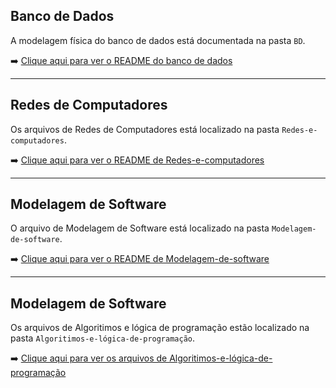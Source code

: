 ## Banco de Dados

A modelagem física do banco de dados está documentada na pasta `BD`.

➡️ [Clique aqui para ver o README do banco de dados](./BD/README.md)

---

## Redes de Computadores

Os arquivos de Redes de Computadores está localizado na pasta `Redes-e-computadores`.

➡️ [Clique aqui para ver o README de Redes-e-computadores](./Redes-e-computadores/README.md)

---

## Modelagem de Software

O arquivo de Modelagem de Software está localizado na pasta `Modelagem-de-software`.

➡️ [Clique aqui para ver o README de Modelagem-de-software](./Modelagem-de-software)

---

## Modelagem de Software

Os arquivos de Algoritimos e lógica de programação estão localizado na pasta `Algoritimos-e-lógica-de-programação`.

➡️ [Clique aqui para ver os arquivos de Algoritimos-e-lógica-de-programação](./Algoritimos-e-lógica-de-programação)
